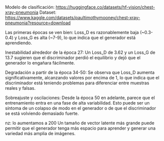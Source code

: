 

Modelo de clasificación: https://huggingface.co/datasets/hf-vision/chest-xray-pneumonia
Dataset: https://www.kaggle.com/datasets/paultimothymooney/chest-xray-pneumonia?resource=download


Las primeras épocas se ven bien: Loss_D es razonablemente baja (~0.3-0.4) y Loss_G es alta (~7-9), lo que indica que el generador está aprendiendo.

Inestabilidad alrededor de la época 27: Un Loss_D de 3.62 y un Loss_G de 13.7 sugieren que el discriminador perdió el equilibrio y dejó que el generador lo engañara fácilmente.

Degradación a partir de la época 34-50: Se observa que Loss_D aumenta significativamente, alcanzando valores por encima de 1, lo que indica que el discriminador está teniendo problemas para diferenciar entre muestras reales y falsas.

Sobreajuste y oscilaciones: Desde la época 50 en adelante, parece que el entrenamiento entra en una fase de alta variabilidad. Esto puede ser un síntoma de un colapso de modo en el generador o de que el discriminador se está volviendo demasiado fuerte.


nz: lo aumentamos a 200 Un tamaño de vector latente más grande puede permitir que el generador tenga más espacio para aprender y generar una variedad más amplia de imágenes.

